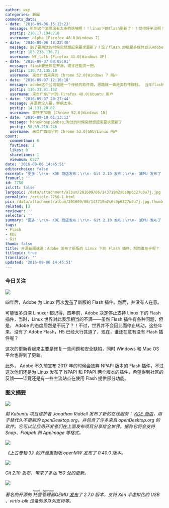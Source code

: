 ```yaml
---
author: wxy
categories: 新闻
comments_data:
- date: '2016-09-06 15:12:23'
  message: 听到这个消息没有太多的感触啊！！linux下的flash更新了！！觉得好平淡啊！或许正是“今天你对我爱理不理，明天我让你高攀不起“的节奏啊！！
  postip: 218.17.194.210
  username: alpha [Firefox 48.0|Windows 7]
- date: '2016-09-06 18:22:40'
  message: 到了要淘汰的时候突然想起来要求更新了？没了flash,即使是多媒体巨头Adobe也会伤不起的
  postip: 183.233.136.71
  username: Wf_talk [Firefox 41.0|Windows XP]
- date: '2016-09-07 08:05:01'
  message: flash要是现在开源，或许还能拼一把。
  postip: 110.73.135.18
  username: 来自广西来宾的 Chrome 52.0|Windows 7 用户
- date: '2016-09-07 12:16:10'
  message: adobe这个公司就是一个传统的软件商，思路就一直是卖软件赚钱。 当年flash9出来后那么好的势头，股价蹭蹭涨，最后居然还他妈玩砸了。
  postip: 116.31.81.182
  username: 来自广东广州的 Firefox 48.0|Ubuntu 用户
- date: '2016-09-07 20:27:44'
  message: 开源也没人要，弊病太多。
  postip: 14.131.20.82
  username: 拿铁不加糖 [Chrome 52.0|Windows 10]
- date: '2016-09-10 01:13:13'
  message: hehe&nbsp;&nbsp;淘汰的时候突然想起来要求更新了
  postip: 58.59.210.246
  username: 来自广西南宁的 Chrome 53.0|GNU/Linux 用户
count:
  commentnum: 6
  favtimes: 1
  likes: 0
  sharetimes: 1
  viewnum: 6527
date: '2016-09-06 14:45:51'
editorchoice: false
excerpt: "更多：\r\n- KDE 商店发布；\r\n- Git 2.10 发布；\r\n- QEMU 发布了 2.7.0。"
fromurl: ''
id: 7750
islctt: false
largepic: /data/attachment/album/201609/06/143719m2s6s0p6327u0u7j.jpg
permalink: /article-7750-1.html
pic: /data/attachment/album/201609/06/143719m2s6s0p6327u0u7j.jpg.thumb.jpg
related: []
reviewer: ''
selector: ''
summary: "更多：\r\n- KDE 商店发布；\r\n- Git 2.10 发布；\r\n- QEMU 发布了 2.7.0。"
tags:
- Flash
- KDE
- Git
thumb: false
title: 开源新闻速递：Adobe 发布了新版的 Linux 下的 Flash 插件，然而谁在乎呢？
titlepic: true
translator: ''
updated: '2016-09-06 14:45:51'
---
```


### 今日关注


![](/data/attachment/album/201609/06/143719m2s6s0p6327u0u7j.jpg)


四年后，Adobe 为 Linux 再次[发布](https://blogs.adobe.com/flashplayer/2016/08/beta-news-flash-player-npapi-for-linux.html#sthash.jPTGCid2.dpbs)了新版的 Flash 插件。然而，并没有人在意。


可能很多资深 Linuxer 都记得，四年前，Adobe 决定停止支持 Linux 下的 Flash 插件，当时，Linux 世界对此表示相当的不满——虽然 Flash 插件有各种问题，但是， Adobe 的态度居然是不玩了？！不过，世界并不会因此而停止转动，这些年来，没有了 Adobe Flash，H5 已经大行其道了，现在，谁还在意有没有 Flash 插件呢？


这次的更新看起来主要是修复一些问题和安全缺陷，同时 Windows 和 Mac OS 平台也得到了更新。 


此外， Adobe 不久前宣布 2017 年的时候会放弃 NPAPI 版本的 Flash 插件，不过这次他们还是为 Linux 发布了 NPAPI 和 PPAPI 两个版本的插件，希望得到社区的反馈——毕竟还是有一些主流站点在使用 Flash 提供部分功能。


### 图文摘要


![](/data/attachment/album/201609/06/142153iixes720ekctjuu0.jpg)


*前 Kubuntu 项目维护者 Jonathan Riddell 发布了新的在线服务： [KDE 商店](https://store.kde.org/)，用于替代久不更新的 openDesktop.org，并包含了许多来自 openDesktop.org 的软件。它可以让应用开发者们在上面发布项目分享给全世界。据称它将会支持 Snap、Flatpak 和 AppImage 等格式。*


![](/data/attachment/album/201609/06/135845bla3gng5fhhxet3f.jpg)


*《上古卷轴 3》的开源重制版 openMW [发布](https://openmw.org/2016/openmw-0-40-0-released/)了 0.40.0 版本。*


*![](/data/attachment/album/201609/06/140825mp3jxixydzyp014d.jpg)*


*Git 2.10 发布，带来了多达 150 处的更新。*


![](/data/attachment/album/201609/06/141322z1ibnvbz69fi9ibs.jpg)


*著名的开源的<ruby> 托管管理器 <rp>  （ </rp> <rt>  hosted hypervisor </rt> <rp>  ） </rp></ruby> QEMU [发布](http://lists.nongnu.org/archive/html/qemu-devel/2016-09/msg00273.html)了 2.7.0 版本，支持 Xen 半虚拟化的 USB 、virtio-blk 设备的多队列支持等。*